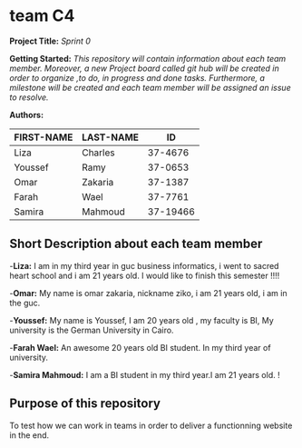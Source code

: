 # team C4
**Project Title:** *Sprint 0*

**Getting Started:** *This repository will contain information about each team member. Moreover, a new Project board called git hub will be created in order to organize ,to do, in progress and done tasks. Furthermore, a milestone will be created and each team member will be assigned an issue to resolve.*


**Authors:**

**FIRST-NAME**   |   **LAST-NAME**    |  **ID**
---------------  | -----------------  | ---------
Liza             | Charles            | 37-4676
Youssef          | Ramy               | 37-0653
Omar             | Zakaria            | 37-1387
Farah            | Wael               | 37-7761
Samira           | Mahmoud            | 37-19466

**Short Description about each team member**
----------------------------------------------
-**Liza:** I am in my third year in guc business informatics, i went to sacred heart school and i am 21 years old. I would like to finish this semester !!!!

-**Omar:** My name is omar zakaria, nickname ziko, i am 21 years old, i am in the guc.

-**Youssef:** My name is Youssef, I am 20 years old , my faculty is BI, My university is the German University in Cairo.

-**Farah Wael:** An awesome 20 years old BI student. In my third year of university.

-**Samira Mahmoud:** I am a BI student in my third year.I am 21 years old. !



**Purpose of this repository**
----------------------------------

To test how we can work in teams in order to deliver a functionning website in the end.







